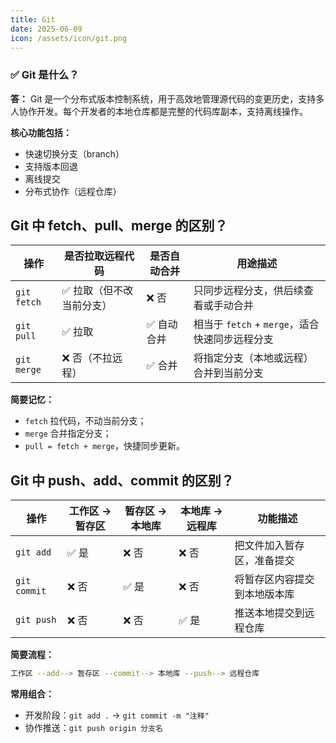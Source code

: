 ```yaml
---
title: Git
date: 2025-06-09
icon: /assets/icon/git.png
---
```


### ✅ Git 是什么？

**答：**
Git 是一个分布式版本控制系统，用于高效地管理源代码的变更历史，支持多人协作开发。每个开发者的本地仓库都是完整的代码库副本，支持离线操作。

**核心功能包括：**

* 快速切换分支（branch）
* 支持版本回退
* 离线提交
* 分布式协作（远程仓库）


##  Git 中 fetch、pull、merge 的区别？

| 操作          | 是否拉取远程代码      | 是否自动合并 | 用途描述                             |
| ----------- | ------------- | ------ | -------------------------------- |
| `git fetch` | ✅ 拉取（但不改当前分支） | ❌ 否    | 只同步远程分支，供后续查看或手动合并               |
| `git pull`  | ✅ 拉取          | ✅ 自动合并 | 相当于 `fetch` + `merge`，适合快速同步远程分支 |
| `git merge` | ❌ 否（不拉远程）     | ✅ 合并   | 将指定分支（本地或远程）合并到当前分支              |

**简要记忆：**

* `fetch` 拉代码，不动当前分支；
* `merge` 合并指定分支；
* `pull = fetch + merge`，快捷同步更新。


##  Git 中 push、add、commit 的区别？

| 操作           | 工作区 → 暂存区 | 暂存区 → 本地库 | 本地库 → 远程库 | 功能描述           |
| ------------ | --------- | --------- | --------- | -------------- |
| `git add`    | ✅ 是       | ❌ 否       | ❌ 否       | 把文件加入暂存区，准备提交  |
| `git commit` | ❌ 否       | ✅ 是       | ❌ 否       | 将暂存区内容提交到本地版本库 |
| `git push`   | ❌ 否       | ❌ 否       | ✅ 是       | 推送本地提交到远程仓库    |
**简要流程：**

```bash
工作区 --add--> 暂存区 --commit--> 本地库 --push--> 远程仓库
```

**常用组合：**

* 开发阶段：`git add .` → `git commit -m "注释"`
* 协作推送：`git push origin 分支名`
